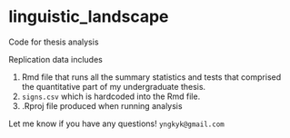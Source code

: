 # linguistic_landscape
Code for thesis analysis 

Replication data includes 
1) Rmd file that runs all the summary statistics and tests that comprised the quantitative part of my undergraduate thesis.
2) `signs.csv` which is hardcoded into the Rmd file.
3) .Rproj file produced when running analysis

Let me know if you have any questions! 
`yngkyk@gmail.com`
